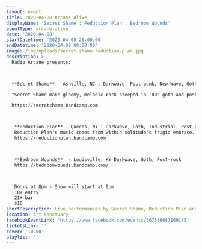 ```yaml
---
layout: event
title: 2020-04-08 Arcane Alive
displayName: 'Secret Shame : Reduction Plan : Bedroom Wounds'
eventType: arcane-alive
date: '2020-04-08'
startDatetime: '2020-04-08 20:00:00'
endDatetime: '2020-04-09 00:00:00'
image: /img/uploads/secret-shame-reduction-plan.jpg
description: >-
  Radio Arcane presents:



  **Secret Shame** - Ashville, NC : Darkwave, Post-punk, New Wave, Gothic

  "Secret Shame make gloomy, melodic rock steeped in '80s goth and post-punk." - BrooklynVegan

  https://secretshame.bandcamp.com



   **Reduction Plan** - Queens, NY : Darkwave, Goth, Industrial, Post-punk
   Reduction Plan's music comes from within solitude's frigid embrace. Pulling from 80s goth, industrial, dream-pop, as well as cacophonous no-wave, Reduction Plan uses both noise and space to illustrate the power of silence.
   https://reductionplan.bandcamp.com



   **Bedroom Wounds**  - Louisville, KY Darkwave, Goth, Post-rock
   https://bedroomwounds.bandcamp.com/



   Doors at 8pm - Show will start at 9pm
   18+ entry
   21+ bar
   $10
shortDescription: Live performances by Secret Shame, Reduction Plan and Bedroom Wounds
location: Art Sanctuary
facebookEventLink: 'https://www.facebook.com/events/567556687169175'
ticketsLink: ''
cover: '10.00'
playlist: ''
---
```

